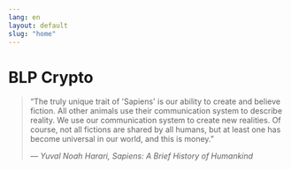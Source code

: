 ```yaml
---
lang: en
layout: default
slug: "home"
---
```


# BLP Crypto

> “The truly unique trait of 'Sapiens' is our ability to create and believe fiction. All other animals use their communication system to describe reality. We use our communication system to create new realities. Of course, not all fictions are shared by all humans, but at least one has become universal in our world, and this is money.”
> 
> <cite>— Yuval Noah Harari, _Sapiens: A Brief History of Humankind_</cite>